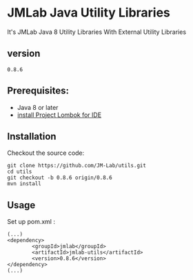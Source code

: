 JMLab Java Utility Libraries
============================

It's JMLab Java 8 Utility Libraries With External Utility Libraries

## version
	0.8.6

## Prerequisites:
* Java 8 or later
* [install Project Lombok for IDE](https://projectlombok.org/download.html)

## Installation

Checkout the source code:

    git clone https://github.com/JM-Lab/utils.git
    cd utils
    git checkout -b 0.8.6 origin/0.8.6 
    mvn install

## Usage
Set up pom.xml :

    (...)
    <dependency>
			<groupId>jmlab</groupId>
			<artifactId>jmlab-utils</artifactId>
			<version>0.8.6</version>
	</dependency>
    (...)
